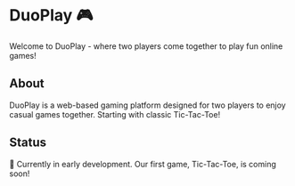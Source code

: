 # DuoPlay 🎮

Welcome to DuoPlay - where two players come together to play fun online games!

## About

DuoPlay is a web-based gaming platform designed for two players to enjoy casual games together. Starting with classic Tic-Tac-Toe!

## Status

🚧 Currently in early development. Our first game, Tic-Tac-Toe, is coming soon!
